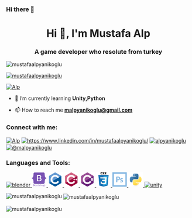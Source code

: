 ### Hi there 👋
<h1 align="center">Hi 👋, I'm Mustafa Alp</h1>
<h3 align="center">A game developer who resolute from turkey</h3>

<p align="left"> <img src="https://komarev.com/ghpvc/?username=mustafaalpyanikoglu&label=Profile%20views&color=0e75b6&style=flat" alt="mustafaalpyanikoglu" /> </p>

<p align="left"> <a href="https://github.com/ryo-ma/github-profile-trophy"><img src="https://github-profile-trophy.vercel.app/?username=mustafaalpyanikoglu" alt="mustafaalpyanikoglu" /></a> </p>

<p align="left"> <a href="https://twitter.com/Alp" target="blank"><img src="https://img.shields.io/twitter/follow/Alp?logo=twitter&style=for-the-badge" alt="Alp" /></a> </p>

- 🌱 I’m currently learning **Unity,Python**

- 📫 How to reach me **malpyanikoglu@gmail.com**

<h3 align="left">Connect with me:</h3>
<p align="left">
<a href="https://twitter.com/Alp" target="blank"><img align="center" src="https://raw.githubusercontent.com/rahuldkjain/github-profile-readme-generator/master/src/images/icons/Social/twitter.svg" alt="Alp" height="30" width="40" /></a>
<a href="https://linkedin.com/in/https://www.linkedin.com/in/mustafaalpyanikoglu/" target="blank"><img align="center" src="https://raw.githubusercontent.com/rahuldkjain/github-profile-readme-generator/master/src/images/icons/Social/linked-in-alt.svg" alt="https://www.linkedin.com/in/mustafaalpyanikoglu/" height="30" width="40" /></a>
<a href="https://instagram.com/alpyanikoglu" target="blank"><img align="center" src="https://raw.githubusercontent.com/rahuldkjain/github-profile-readme-generator/master/src/images/icons/Social/instagram.svg" alt="alpyanikoglu" height="30" width="40" /></a>
<a href="https://www.hackerearth.com/@malpyanikoglu" target="blank"><img align="center" src="https://raw.githubusercontent.com/rahuldkjain/github-profile-readme-generator/master/src/images/icons/Social/hackerearth.svg" alt="@malpyanikoglu" height="30" width="40" /></a>
</p>

<h3 align="left">Languages and Tools:</h3>
<p align="left"> <a href="https://www.blender.org/" target="_blank" rel="noreferrer"> <img src="https://download.blender.org/branding/community/blender_community_badge_white.svg" alt="blender" width="40" height="40"/> </a> <a href="https://getbootstrap.com" target="_blank" rel="noreferrer"> <img src="https://raw.githubusercontent.com/devicons/devicon/master/icons/bootstrap/bootstrap-plain-wordmark.svg" alt="bootstrap" width="40" height="40"/> </a> <a href="https://www.cprogramming.com/" target="_blank" rel="noreferrer"> <img src="https://raw.githubusercontent.com/devicons/devicon/master/icons/c/c-original.svg" alt="c" width="40" height="40"/> </a> <a href="https://www.w3schools.com/cpp/" target="_blank" rel="noreferrer"> <img src="https://raw.githubusercontent.com/devicons/devicon/master/icons/cplusplus/cplusplus-original.svg" alt="cplusplus" width="40" height="40"/> </a> <a href="https://www.w3schools.com/cs/" target="_blank" rel="noreferrer"> <img src="https://raw.githubusercontent.com/devicons/devicon/master/icons/csharp/csharp-original.svg" alt="csharp" width="40" height="40"/> </a> <a href="https://www.w3schools.com/css/" target="_blank" rel="noreferrer"> <img src="https://raw.githubusercontent.com/devicons/devicon/master/icons/css3/css3-original-wordmark.svg" alt="css3" width="40" height="40"/> </a> <a href="https://www.photoshop.com/en" target="_blank" rel="noreferrer"> <img src="https://raw.githubusercontent.com/devicons/devicon/master/icons/photoshop/photoshop-line.svg" alt="photoshop" width="40" height="40"/> </a> <a href="https://www.python.org" target="_blank" rel="noreferrer"> <img src="https://raw.githubusercontent.com/devicons/devicon/master/icons/python/python-original.svg" alt="python" width="40" height="40"/> </a> <a href="https://unity.com/" target="_blank" rel="noreferrer"> <img src="https://www.vectorlogo.zone/logos/unity3d/unity3d-icon.svg" alt="unity" width="40" height="40"/> </a> </p>

<p><img align="left" src="https://github-readme-stats.vercel.app/api/top-langs?username=mustafaalpyanikoglu&show_icons=true&locale=en&layout=compact" alt="mustafaalpyanikoglu" /></p>

<p>&nbsp;<img align="center" src="https://github-readme-stats.vercel.app/api?username=mustafaalpyanikoglu&show_icons=true&locale=en" alt="mustafaalpyanikoglu" /></p>

<p><img align="center" src="https://github-readme-streak-stats.herokuapp.com/?user=mustafaalpyanikoglu&" alt="mustafaalpyanikoglu" /></p>
